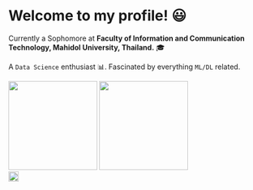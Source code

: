 # Welcome to my profile! :smiley:

Currently a Sophomore at **Faculty of Information and Communication Technology, Mahidol University, Thailand.** 🎓  

A `Data Science` enthusiast 📊. Fascinated by everything `ML/DL` related.

<div align="left">
<img height="175em" src="https://github-readme-stats.vercel.app/api?username=namtanvz&show_icons=false&theme=default&hide_border=true&hide_title=true&custom_title=MyGithubStats") />
<img height="175em" src="https://github-readme-stats.vercel.app/api/top-langs/?username=namtanvz&theme=default&hide_border=true&hide_title=true&layout=default&custom_title=My-Coding-Stats)"/>
</div>

<a href="https://linkedin.com/in/nubthongwor">
  <img align="left" width="20px" src="https://cdn0.iconfinder.com/data/icons/octicons/1024/mark-github-512.png" />
</a>
